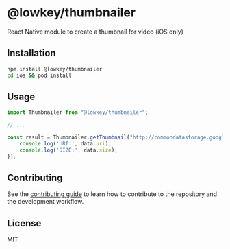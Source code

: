 # @lowkey/thumbnailer

React Native module to create a thumbnail for video (iOS only)

## Installation

```sh
npm install @lowkey/thumbnailer
cd ios && pod install
```

## Usage

```js
import Thumbnailer from "@lowkey/thumbnailer";

// ...

const result = Thumbnailer.getThumbnail("http://commondatastorage.googleapis.com/gtv-videos-bucket/sample/ForBiggerBlazes.mp4", (error, data) => {
    console.log('URI:', data.uri);
    console.log('SIZE:', data.size);
});
```

## Contributing

See the [contributing guide](CONTRIBUTING.md) to learn how to contribute to the repository and the development workflow.

## License

MIT

